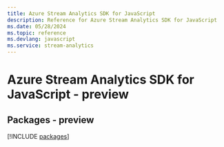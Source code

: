 ```yaml
---
title: Azure Stream Analytics SDK for JavaScript
description: Reference for Azure Stream Analytics SDK for JavaScript
ms.date: 05/28/2024
ms.topic: reference
ms.devlang: javascript
ms.service: stream-analytics
---
```

# Azure Stream Analytics SDK for JavaScript - preview
## Packages - preview
[!INCLUDE [packages](stream-analytics-index.md)]